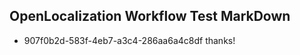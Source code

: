 ## OpenLocalization Workflow Test MarkDown
* 907f0b2d-583f-4eb7-a3c4-286aa6a4c8df thanks!

<!--HONumber=Aug16_HO5-->



